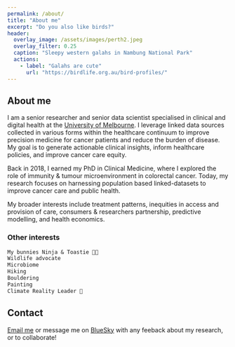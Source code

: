 ```yaml
---
permalink: /about/
title: "About me"
excerpt: "Do you also like birds?"
header:
  overlay_image: /assets/images/perth2.jpeg
  overlay_filter: 0.25
  caption: "Sleepy western galahs in Nambung National Park"
  actions:
    - label: "Galahs are cute"
      url: "https://birdlife.org.au/bird-profiles/"
---
```



## About me
I am a senior researcher and senior data scientist specialised in clinical and digital health at the [University of Melbourne](https://mspgh.unimelb.edu.au/centres-institutes/centre-for-health-policy/research-group/cancer-health-unit). I leverage linked data sources collected in various forms within the healthcare continuum to improve precision medicine for cancer patients and reduce the burden of disease. My goal is to generate actionable clinical insights, inform healthcare policies, and improve cancer care equity.

Back in 2018, I earned my PhD in Clinical Medicine, where I explored the role of immunity & tumour microenvironment in colorectal cancer. Today, my research focuses on harnessing population based linked-datasets to improve cancer care and public health.

My broader interests include treatment patterns, inequities in access and provision of care, consumers & researchers partnership, predictive modelling, and health economics. 

### Other interests
```md
My bunnies Ninja & Toastie 🐰🐇
Wildlife advocate 
Microbiome
Hiking 
Bouldering 
Painting
Climate Reality Leader 🌱 
```

## Contact 
[Email me](mailto:fanny.franchini@unimelb.edu.au) or message me on [BlueSky](https://bsky.app/profile/fannychini.bsky.social) with any feeback about my research, or to collaborate! 


